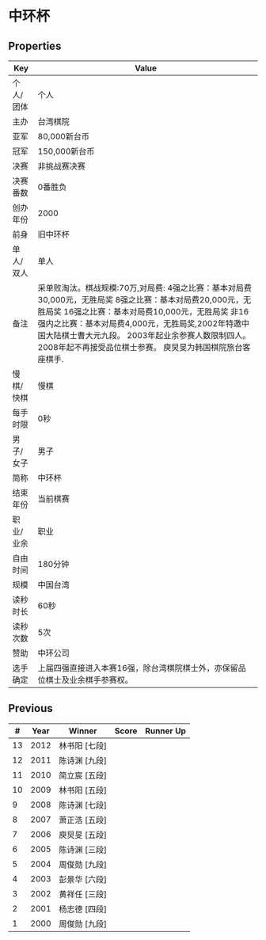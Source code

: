 # 中环杯

## Properties

| Key | Value |
| --- | ----- |
| 个人/团体 | 个人 |
| 主办 | 台湾棋院 |
| 亚军 | 80,000新台币 |
| 冠军 | 150,000新台币 |
| 决赛 | 非挑战赛决赛 |
| 决赛番数 | 0番胜负 |
| 创办年份 | 2000 |
| 前身 | 旧中环杯 |
| 单人/双人 | 单人 |
| 备注 | 采单败淘汰。棋战规模:70万,对局费: 4强之比赛：基本对局费30,000元，无胜局奖 8强之比赛：基本对局费20,000元，无胜局奖 16强之比赛：基本对局费10,000元，无胜局奖 非16强内之比赛：基本对局费4,000元，无胜局奖,2002年特邀中国大陆棋士曹大元九段。 2003年起业余参赛人数限制四人。 2008年起不再接受品位棋士参赛。 庾炅旻为韩国棋院旅台客座棋手.  |
| 慢棋/快棋 | 慢棋 |
| 每手时限 | 0秒 |
| 男子/女子 | 男子 |
| 简称 | 中环杯 |
| 结束年份 | 当前棋赛 |
| 职业/业余 | 职业 |
| 自由时间 | 180分钟 |
| 规模 | 中国台湾 |
| 读秒时长 | 60秒 |
| 读秒次数 | 5次 |
| 赞助 | 中环公司 |
| 选手确定 | 上届四强直接进入本赛16强，除台湾棋院棋士外，亦保留品位棋士及业余棋手参赛权。 |

## Previous

| # | Year | Winner | Score | Runner Up |
| --- | --- | --- | --- | --- |
| 13 | 2012 | 林书阳 [七段] |  |  |
| 12 | 2011 | 陈诗渊 [九段] |  |  |
| 11 | 2010 | 简立宸 [五段] |  |  |
| 10 | 2009 | 林书阳 [五段] |  |  |
| 9 | 2008 | 陈诗渊 [七段] |  |  |
| 8 | 2007 | 萧正浩 [五段] |  |  |
| 7 | 2006 | 庾炅旻 [五段] |  |  |
| 6 | 2005 | 陈诗渊 [三段] |  |  |
| 5 | 2004 | 周俊勋 [九段] |  |  |
| 4 | 2003 | 彭景华 [六段] |  |  |
| 3 | 2002 | 黄祥任 [三段] |  |  |
| 2 | 2001 | 杨志德 [四段] |  |  |
| 1 | 2000 | 周俊勋 [九段] |  |  |

